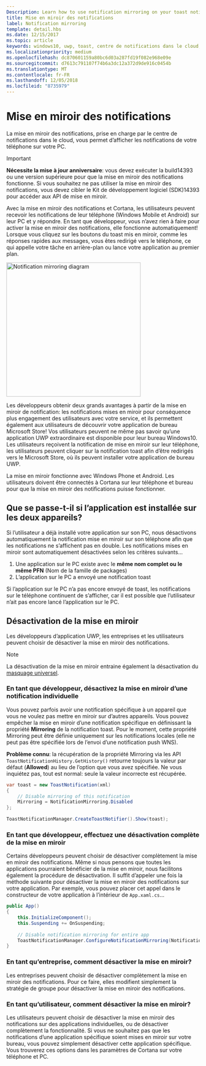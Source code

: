 ```yaml
---
Description: Learn how to use notification mirroring on your toast notifications.
title: Mise en miroir des notifications
label: Notification mirroring
template: detail.hbs
ms.date: 12/15/2017
ms.topic: article
keywords: windows10, uwp, toast, centre de notifications dans le cloud, mise en miroir des notifications, notification, sur plusieurs appareils
ms.localizationpriority: medium
ms.openlocfilehash: dc870601159a80bc6d03a287fd19f082e968e09e
ms.sourcegitcommit: d7613c791107f74b6a3dc12a372d9de916c0454b
ms.translationtype: MT
ms.contentlocale: fr-FR
ms.lasthandoff: 12/05/2018
ms.locfileid: "8735979"
---
```

# <a name="notification-mirroring"></a>Mise en miroir des notifications

La mise en miroir des notifications, prise en charge par le centre de notifications dans le cloud, vous permet d’afficher les notifications de votre téléphone sur votre PC.

> [!IMPORTANT]
> **Nécessite la mise à jour anniversaire**: vous devez exécuter la build14393 ou une version supérieure pour que la mise en miroir des notifications fonctionne. Si vous souhaitez ne pas utiliser la mise en miroir des notifications, vous devez cibler le Kit de développement logiciel (SDK)14393 pour accéder aux API de mise en miroir.

Avec la mise en miroir des notifications et Cortana, les utilisateurs peuvent recevoir les notifications de leur téléphone (Windows Mobile et Android) sur leur PC et y répondre. En tant que développeur, vous n’avez rien à faire pour activer la mise en miroir des notifications, elle fonctionne automatiquement! Lorsque vous cliquez sur les boutons du toast mis en miroir, comme les réponses rapides aux messages, vous êtes redirigé vers le téléphone, ce qui appelle votre tâche en arrière-plan ou lance votre application au premier plan.

<img alt="Notification mirroring diagram" src="images/toast-mirroring.gif" width="350"/>

Les développeurs obtenir deux grands avantages à partir de la mise en miroir de notification: les notifications mises en miroir pour conséquence plus engagement des utilisateurs avec votre service, et ils permettent également aux utilisateurs de découvrir votre application de bureau Microsoft Store! Vos utilisateurs peuvent ne même pas savoir qu’une application UWP extraordinaire est disponible pour leur bureau Windows10. Les utilisateurs reçoivent la notification de mise en miroir sur leur téléphone, les utilisateurs peuvent cliquer sur la notification toast afin d’être redirigés vers le Microsoft Store, où ils peuvent installer votre application de bureau UWP.

La mise en miroir fonctionne avec Windows Phone et Android. Les utilisateurs doivent être connectés à Cortana sur leur téléphone et bureau pour que la mise en miroir des notifications puisse fonctionner.


## <a name="what-if-the-app-is-installed-on-both-devices"></a>Que se passe-t-il si l’application est installée sur les deux appareils?

Si l’utilisateur a déjà installé votre application sur son PC, nous désactivons automatiquement la notification mise en miroir sur son téléphone afin que les notifications ne s’affichent pas en double. Les notifications mises en miroir sont automatiquement désactivées selon les critères suivants...

1. Une application sur le PC existe avec le **même nom complet ou le même PFN** (Nom de la famille de packages)
2. L’application sur le PC a envoyé une notification toast

Si l’application sur le PC n’a pas encore envoyé de toast, les notifications sur le téléphone continuent de s’afficher, car il est possible que l’utilisateur n’ait pas encore lancé l’application sur le PC.


## <a name="how-to-opt-out-of-mirroring"></a>Désactivation de la mise en miroir

Les développeurs d’application UWP, les entreprises et les utilisateurs peuvent choisir de désactiver la mise en miroir des notifications.

> [!NOTE]
> La désactivation de la mise en miroir entraine également la désactivation du [masquage universel](universal-dismiss.md).


### <a name="as-a-developer-opt-out-an-individual-notification"></a>En tant que développeur, désactivez la mise en miroir d’une notification individuelle

Vous pouvez parfois avoir une notification spécifique à un appareil que vous ne voulez pas mettre en miroir sur d’autres appareils. Vous pouvez empêcher la mise en miroir d’une notification spécifique en définissant la propriété **Mirroring** de la notification toast. Pour le moment, cette propriété Mirroring peut être définie uniquement sur les notifications locales (elle ne peut pas être spécifiée lors de l’envoi d’une notification push WNS).

**Problème connu**: la récupération de la propriété Mirroring via les API `ToastNotificationHistory.GetHistory()` retourne toujours la valeur par défaut (**Allowed**) au lieu de l’option que vous avez spécifiée. Ne vous inquiétez pas, tout est normal: seule la valeur incorrecte est récupérée.

```csharp
var toast = new ToastNotification(xml)
{
    // Disable mirroring of this notification
    Mirroring = NotificationMirroring.Disabled
};
  
ToastNotificationManager.CreateToastNotifier().Show(toast);
```


### <a name="as-a-developer-opt-out-completely"></a>En tant que développeur, effectuez une désactivation complète de la mise en miroir

Certains développeurs peuvent choisir de désactiver complètement la mise en miroir des notifications. Même si nous pensons que toutes les applications pourraient bénéficier de la mise en miroir, nous facilitons également la procédure de désactivation. Il suffit d’appeler une fois la méthode suivante pour désactiver la mise en miroir des notifications sur votre application. Par exemple, vous pouvez placer cet appel dans le constructeur de votre application à l’intérieur de `App.xaml.cs`...

```csharp
public App()
{
    this.InitializeComponent();
    this.Suspending += OnSuspending;
 
    // Disable notification mirroring for entire app
    ToastNotificationManager.ConfigureNotificationMirroring(NotificationMirroring.Disabled);
}
```


### <a name="as-an-enterprise-how-do-i-opt-out"></a>En tant qu’entreprise, comment désactiver la mise en miroir?

Les entreprises peuvent choisir de désactiver complètement la mise en miroir des notifications. Pour ce faire, elles modifient simplement la stratégie de groupe pour désactiver la mise en miroir des notifications.


### <a name="as-a-user-how-do-i-opt-out"></a>En tant qu’utilisateur, comment désactiver la mise en miroir?

Les utilisateurs peuvent choisir de désactiver la mise en miroir des notifications sur des applications individuelles, ou de désactiver complètement la fonctionnalité. Si vous ne souhaitez pas que les notifications d’une application spécifique soient mises en miroir sur votre bureau, vous pouvez simplement désactiver cette application spécifique. Vous trouverez ces options dans les paramètres de Cortana sur votre téléphone et PC.